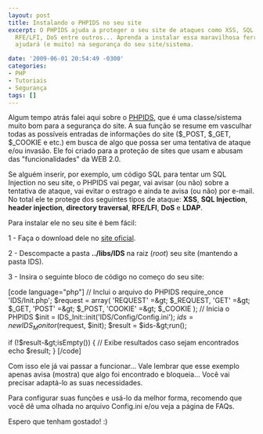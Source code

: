 ```yaml
---
layout: post
title: Instalando o PHPIDS no seu site
excerpt: O PHPIDS ajuda a proteger o seu site de ataques como XSS, SQL Injection,
  RFE/LFI, DoS entre outros... Aprenda a instalar essa maravilhosa ferramenta que
  ajudará (e muito) na segurança do seu site/sistema.

date: '2009-06-01 20:54:49 -0300'
categories:
- PHP
- Tutoriais
- Segurança
tags: []
---
```

Algum tempo atrás falei aqui sobre o <a href="http://phpids.org/" target="_blank">PHPIDS</a>, que é uma classe/sistema muito bom para a segurança do site. A sua função se resume em vasculhar todas as possíveis entradas de informações do site ($_POST, $_GET, $_COOKIE e etc.) em busca de algo que possa ser uma tentativa de ataque e/ou invasão. Ele foi criado para a proteção de sites que usam e abusam das "funcionalidades" da WEB 2.0.

Se alguém inserir, por exemplo, um código SQL para tentar um SQL Injection no seu site, o PHPIDS vai pegar, vai avisar (ou não) sobre a tentativa de ataque, vai evitar o estrago e ainda te avisa (ou não) por e-mail. No total ele te protege dos seguintes tipos de ataque: <strong>XSS</strong>, <strong>SQL Injection</strong>, <strong>header injection</strong>, <strong>directory traversal</strong>, <strong>RFE/LFI</strong>, <strong>DoS</strong> e <strong>LDAP</strong>.

Para instalar ele no seu site é bem fácil:

1 - Faça o download dele no <a href="http://phpids.org/downloads/" target="_blank">site oficial</a>.

2 - Descompacte a pasta <strong>../libs/IDS</strong> na raiz (<em>root</em>) seu site (mantendo a pasta IDS).

3 - Insira o seguinte bloco de código no começo do seu site:


[code language="php"]
// Inclui o arquivo do PHPIDS
require_once 'IDS/Init.php';
$request = array(
'REQUEST' =&amp;gt; $_REQUEST,
'GET' =&amp;gt; $_GET,
'POST' =&amp;gt; $_POST,
'COOKIE' =&amp;gt; $_COOKIE
);
// Inicia o PHPIDS
$init = IDS_Init::init('IDS/Config/Config.ini');
$ids = new IDS_Monitor($request, $init);
$result = $ids-&amp;gt;run();

if (!$result-&amp;gt;isEmpty()) {
// Exibe resultados caso sejam encontrados
echo $result;
}
[/code]

Com isso ele já vai passar a funcionar... Vale lembrar que esse exemplo apenas avisa (mostra) que algo foi encontrado e bloqueia... Você vai  precisar adaptá-lo as suas necessidades.

Para configurar suas funções e usá-lo da melhor forma, recomendo que você dê uma olhada no arquivo Config.ini e/ou veja a <span class="removed_link" title="http://php-ids.org/faq/">página de FAQs</span>.

Espero que tenham gostado! :)

